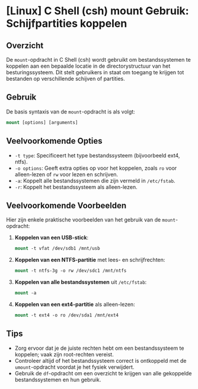# [Linux] C Shell (csh) mount Gebruik: Schijfpartities koppelen

## Overzicht
De `mount`-opdracht in C Shell (csh) wordt gebruikt om bestandssystemen te koppelen aan een bepaalde locatie in de directorystructuur van het besturingssysteem. Dit stelt gebruikers in staat om toegang te krijgen tot bestanden op verschillende schijven of partities.

## Gebruik
De basis syntaxis van de `mount`-opdracht is als volgt:

```csh
mount [options] [arguments]
```

## Veelvoorkomende Opties
- `-t type`: Specificeert het type bestandssysteem (bijvoorbeeld ext4, ntfs).
- `-o options`: Geeft extra opties op voor het koppelen, zoals `ro` voor alleen-lezen of `rw` voor lezen en schrijven.
- `-a`: Koppelt alle bestandssystemen die zijn vermeld in `/etc/fstab`.
- `-r`: Koppelt het bestandssysteem als alleen-lezen.

## Veelvoorkomende Voorbeelden
Hier zijn enkele praktische voorbeelden van het gebruik van de `mount`-opdracht:

1. **Koppelen van een USB-stick**:
   ```csh
   mount -t vfat /dev/sdb1 /mnt/usb
   ```

2. **Koppelen van een NTFS-partitie** met lees- en schrijfrechten:
   ```csh
   mount -t ntfs-3g -o rw /dev/sdc1 /mnt/ntfs
   ```

3. **Koppelen van alle bestandssystemen** uit `/etc/fstab`:
   ```csh
   mount -a
   ```

4. **Koppelen van een ext4-partitie** als alleen-lezen:
   ```csh
   mount -t ext4 -o ro /dev/sda1 /mnt/ext4
   ```

## Tips
- Zorg ervoor dat je de juiste rechten hebt om een bestandssysteem te koppelen; vaak zijn root-rechten vereist.
- Controleer altijd of het bestandssysteem correct is ontkoppeld met de `umount`-opdracht voordat je het fysiek verwijdert.
- Gebruik de `df`-opdracht om een overzicht te krijgen van alle gekoppelde bestandssystemen en hun gebruik.